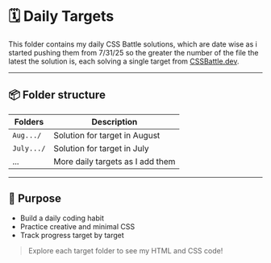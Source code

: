 # 🗓️ Daily Targets

This folder contains my daily CSS Battle solutions, which are date wise as i started pushing them from 7/31/25 so the greater the number of the file the latest the solution is, each solving a single target from [CSSBattle.dev](https://cssbattle.dev).

---

## 📦 Folder structure
| Folders           | Description                                      |
| ----------------- | ------------------------------------------------ |
| `Aug.../`         | Solution for target in August                    |
| `July.../`        | Solution for target in July                      |
| ...               | More daily targets as I add them                 |

---

## 🌱 Purpose
- Build a daily coding habit
- Practice creative and minimal CSS
- Track progress target by target

> Explore each target folder to see my HTML and CSS code!
